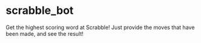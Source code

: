 # scrabble_bot
Get the highest scoring word at Scrabble! Just provide the moves that have been made, and see the result!
